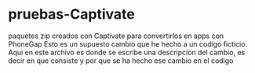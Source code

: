 # pruebas-Captivate
paquetes zip creados con Captivate para convertirlos en apps con PhoneGap
Esto es un supuesto cambio que he hecho a un codigo ficticio. Aqui en este archivo es donde se escribe una descripcion del cambio, es decir en que consiste y por que se ha hecho ese cambio en el codigo
